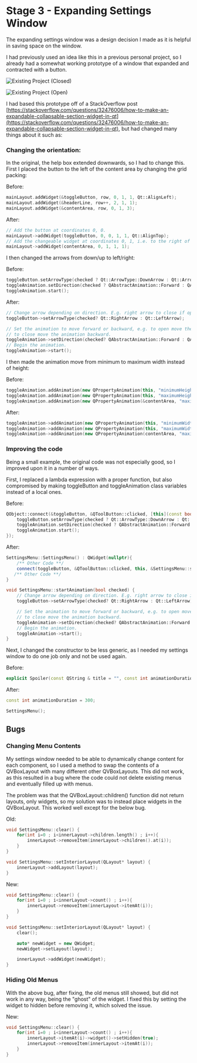 # Stage 3 - Expanding Settings Window

The expanding settings window was a design decision I made as it is helpful in saving
space on the window.

I had previously used an idea like this in a previous personal project, so I already had a somewhat working prototype
of a window that expanded and contracted with a button.

![Existing Project (Closed)](images/settings_existing_closed.png)

![Existing Project (Open)](images/settings_existing_open.png)

I had based this prototype off of a StackOverflow post [https://stackoverflow.com/questions/32476006/how-to-make-an-expandable-collapsable-section-widget-in-qt](https://stackoverflow.com/questions/32476006/how-to-make-an-expandable-collapsable-section-widget-in-qt), but had changed many things
about it such as:

### Changing the orientation:

In the original, the help box extended downwards, so I had to change this. First I placed the button to the left of the
content area by changing the grid packing:

Before:

```cpp
mainLayout.addWidget(&toggleButton, row, 0, 1, 1, Qt::AlignLeft);
mainLayout.addWidget(&headerLine, row++, 2, 1, 1);
mainLayout.addWidget(&contentArea, row, 0, 1, 3);
```

After:

```cpp
// Add the button at coordinates 0, 0.
mainLayout->addWidget(toggleButton, 0, 0, 1, 1, Qt::AlignTop);
// Add the changeable widget at coordinates 0, 1, i.e. to the right of the button.
mainLayout->addWidget(contentArea, 0, 1, 1, 1);
```

I then changed the arrows from down/up to left/right:

Before:

```cpp
toggleButton.setArrowType(checked ? Qt::ArrowType::DownArrow : Qt::ArrowType::RightArrow);
toggleAnimation.setDirection(checked ? QAbstractAnimation::Forward : QAbstractAnimation::Backward);
toggleAnimation.start();
```

After:

```cpp
// Change arrow depending on direction. E.g. right arrow to close if open, left arrow to open if closed.
toggleButton->setArrowType(checked? Qt::RightArrow : Qt::LeftArrow);

// Set the animation to move forward or backward, e.g. to open move the animation forward,
// to close move the animation backward.
toggleAnimation->setDirection(checked? QAbstractAnimation::Forward : QAbstractAnimation::Backward);
// Begin the animation.
toggleAnimation->start();
```

I then made the animation move from minimum to maximum width instead of height:

Before:

```cpp
toggleAnimation.addAnimation(new QPropertyAnimation(this, "minimumHeight"));
toggleAnimation.addAnimation(new QPropertyAnimation(this, "maximumHeight"));
toggleAnimation.addAnimation(new QPropertyAnimation(&contentArea, "maximumHeight"));
```

After:

```cpp
toggleAnimation->addAnimation(new QPropertyAnimation(this, "minimumWidth"));
toggleAnimation->addAnimation(new QPropertyAnimation(this, "maximumWidth"));
toggleAnimation->addAnimation(new QPropertyAnimation(contentArea, "maximumWidth"));
```

### Improving the code

Being a small example, the original code was not especially good, so I improved upon it in a number of ways.

First, I replaced a lambda expression with a proper function, but also compromised by making toggleButton and toggleAnimation class
variables instead of a local ones.

Before:

```cpp
QObject::connect(&toggleButton, &QToolButton::clicked, [this](const bool checked) {
    toggleButton.setArrowType(checked ? Qt::ArrowType::DownArrow : Qt::ArrowType::RightArrow);
    toggleAnimation.setDirection(checked ? QAbstractAnimation::Forward : QAbstractAnimation::Backward);
    toggleAnimation.start();
});
```

After:

```cpp
SettingsMenu::SettingsMenu() : QWidget(nullptr){
    /** Other Code **/
    connect(toggleButton, &QToolButton::clicked, this, &SettingsMenu::startAnimation);
   /** Other Code **/
}

void SettingsMenu::startAnimation(bool checked) {
    // Change arrow depending on direction. E.g. right arrow to close if open, left arrow to open if closed.
    toggleButton->setArrowType(checked? Qt::RightArrow : Qt::LeftArrow);

    // Set the animation to move forward or backward, e.g. to open move the animation forward,
    // to close move the animation backward.
    toggleAnimation->setDirection(checked? QAbstractAnimation::Forward : QAbstractAnimation::Backward);
    // Begin the animation.
    toggleAnimation->start();
}
```

Next, I changed the constructor to be less generic, as I needed my settings window to do one job only and not be used again.

Before:

```cpp
explicit Spoiler(const QString & title = "", const int animationDuration = 300, QWidget *parent = 0);
```

After:

```cpp
const int animationDuration = 300;

SettingsMenu();
```

## Bugs

### Changing Menu Contents

My settings window needed to be able to dynamically change content for each component, so I used a method to swap the contents of
a QVBoxLayout with many different other QVBoxLayouts. This did not work, as this resulted in a bug where the code could not delete existing menus
and eventually filled up with menus.

The problem was that the QVBoxLayout::children() function did not return layouts, only widgets, so my solution was to instead place
widgets in the QVBoxLayout. This worked well except for the below bug.

Old:

```cpp
void SettingsMenu::clear() {
    for(int i=0 ; i<innerLayout->children.length() ; i++){
        innerLayout->removeItem(innerLayout->children().at(i));
    }
}

void SettingsMenu::setInteriorLayout(QLayout* layout) {
    innerLayout->addLayout(layout);
}
```

New:

```cpp
void SettingsMenu::clear() {
    for(int i=0 ; i<innerLayout->count() ; i++){
        innerLayout->removeItem(innerLayout->itemAt(i));
    }
}

void SettingsMenu::setInteriorLayout(QLayout* layout) {
    clear();

    auto* newWidget = new QWidget;
    newWidget->setLayout(layout);

    innerLayout->addWidget(newWidget);
}
```

### Hiding Old Menus

With the above bug, after fixing, the old menus still showed, but did not work in any way, being the "ghost" of the widget.
I fixed this by setting the widget to hidden before removing it, which solved the issue.

New:

```cpp
void SettingsMenu::clear() {
    for(int i=0 ; i<innerLayout->count() ; i++){
        innerLayout->itemAt(i)->widget()->setHidden(true);
        innerLayout->removeItem(innerLayout->itemAt(i));
    }
}
```
